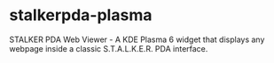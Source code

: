 # stalkerpda-plasma
STALKER PDA Web Viewer - A KDE Plasma 6 widget that displays any webpage inside a classic S.T.A.L.K.E.R. PDA interface.
